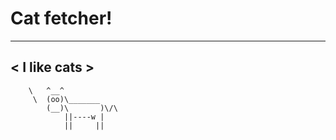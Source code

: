 # Cat fetcher!
 _____________
\< I like cats >
 -------------
        \   ^__^
         \  (oo)\_______
            (__)\       )\/\
                ||----w |
                ||     ||

